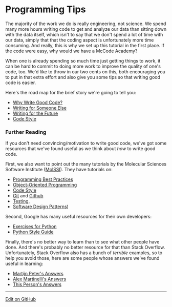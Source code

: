 # Programming Tips

The majority of the work we do is really engineering, not science.
We spend many more hours writing code to get and analyze our data than sitting down with the data itself, which isn't to say that we don't spend a lot of time with our data, simply that that the coding aspect is unfortunately more time consuming.
And really, this is why we set up this tutorial in the first place. If the code were easy, why would we have a McCode Academy?

When one is already spending so much time just getting things to work, it can be hard to commit to doing more work to improve the quality of one's code, too.
We'd like to throw in our two cents on this, both encouraging you to put in that extra effort and also give you some tips so that writing good code is easier.

Here's the road map for the brief story we're going to tell you:
* [Why Write Good Code?](WhyWriteGoodCode.md)
* [Writing for Someone Else](OtherCentricDesign.md)
* [Writing for the Future](FutureCentricDesign.md)
* [Code Style](DevelopingCodeStyle.md)

### Further Reading

If you don't need convincing/motivation to write good code, we've got some resources that we've found useful as we think about _how_ to write good code.

First, we also want to point out the many tutorials by the Molecular Sciences Software Institute ([MolSSI](https://molssi.org/)).
They have tutorials on:
* [Programming Best Practices](https://molssi.org/education/best-practices/)
* [Object-Oriented Programming](http://education.molssi.org/oop_and_design_patterns/01-Object-Oriented_Programming/index.html)
* [Code Style](https://education.molssi.org/python-package-best-practices/04-function-style/index.html)
* [Git](https://education.molssi.org/python-package-best-practices/02-git/index.html) and [Github](https://education.molssi.org/python-package-best-practices/03-github/index.html)
* [Testing](https://education.molssi.org/python-package-best-practices/07-testing/index.html), 
* [Software Design Patterns](http://education.molssi.org/oop_and_design_patterns/))  

Second, Google has many useful resources for their own developers:
* [Exercises for Python](https://developers.google.com/edu/python)
* [Python Style Guide](https://google.github.io/styleguide/pyguide.html)

Finally, there's no better way to learn than to see what other people have done.
And there's probably no better resource for that than Stack Overflow.
Unfortunately, Stack Overflow also has a bunch of _terrible_ examples, so to help you avoid those, here are some people whose answers we've found useful in learning:
* [Martijn Peter's Answers](https://stackoverflow.com/search?q=user:100297+[python])
* [Alex Martinelli's Answers](https://stackoverflow.com/search?q=user:95810+[python])
* [This Person's Answers](https://stackoverflow.com/search?q=user:190597+[python])
---
[Edit on GitHub <i class="fab fa-github" aria-hidden="true"></i>](https://github.com/McCoyGroup/References/edit/gh-pages/McCoy%20Group%20Code%20Academy/ProgrammingTips/index.md)
